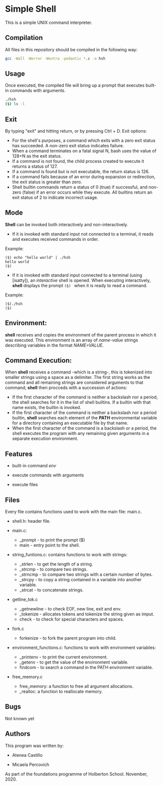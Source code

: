 # Simple Shell

This is a simple UNIX command interpreter.

## Compilation

All files in this repository should be compiled in the following way:

```bash
gcc -Wall -Werror -Wextra -pedantic *.c -o hsh
```

## Usage

Once executed, the compiled file will bring up a prompt that executes built-in
commands with arguments.

```bash
./hsh
($) ls -l

```
## Exit

By typing "exit" and hitting return, or by pressing Ctrl + D.
Exit options:
- For the shell's purposes, a command which exits with a zero exit status has
 succeeded. A non-zero exit status indicates  failure.
-  When  a  command  terminates  on a fatal signal N, bash uses the value of
 128+N  as the exit status.
-  If a command is not found, the child process created to execute it returns a
 status of 127.
- If a command is found but is not executable, the return status is 126.
- If  a command fails because of an error during expansion or redirection,
 the exit status is greater than zero.
- Shell builtin commands return a status of 0 (true) if successful, and
 non-zero (false) if  an  error  occurs  while they execute.  All builtins
 return an exit status of 2 to indicate incorrect usage.

## Mode

**Shell** can be invoked both interactively and non-interactively.
- If it is invoked with standard input not connected to a terminal, it reads
 and executes received commands in order.

Example:
```
($) echo "hello world" | ./hsh
hello world
($)
```
- If it is invoked with standard input connected to a terminal (using
 [isatty]), an *interactive* shell is opened. When executing interactively,
 **shell** displays the prompt `($) ` when it is ready to read a command.

Example:
```
($)./hsh
($)
```

## Environment:
**shell** receives and copies the environment of the parent process in which
it was executed. This environment is an array of *name-value* strings
 describing variables in the format *NAME=VALUE*.

## Command Execution:

When **shell** receives a command -which is a string-, this is tokenized
 into smaller strings using a space as a delimiter. The first string works as
 the command and all remaining strings are considered arguments to that
 command; **shell** then procceds with a succession of actions:
- If the first character of the command is neither a backslash nor a period,
the shell searches for it in the list of shell builtins. If a builtin
 with that name exists, the builtin is invoked.
- If the first character of the command is neither a backslash nor a period
 builtin, **shell** searches each element of the **PATH** environmental
 variable for a directory containing an executable file by that name.
- When the first character of the command is a backslash or a period, the
 shell executes the program with any remaining given arguments in a separate
 execution environment.

## Features

 - built-in command *env*

 - execute commands with arguments

 - execute files

## Files
   Every file contains functions used to work with the main file: main.c.

- shell.h:
  header file.

- main.c:
  - _prompt - to print the prompt ($)
  - main - entry point to the shell.

- string_funtions.c: contains functions to work with strings:
  - _strlen - to get the length of a string.
  - _strcmp - to compare two strings.
  - _strncmp - to compare two strings with a certain number of bytes.
  - _strcpy - to copy a string contained in a variable into another variable.
  - _strcat - to concatenate strings.

- getline_tok.c
  - _getnewline - to check EOF, new line, exit and env.
  - _tokenize - allocates tokens and tokenize the string given as imput.
  - check - to check for special characters and spaces.

- fork.c
  - forkenize - to fork the parent program into child.

- environment_functions.c: functions to work with environment variables:
  - _printenv - to print the current environment.
  - _getenv - to get the value of the environment variable.
  - findcom - to search a command in the PATH environment variable.

- free_memory.c
  - free_memory: a function to free all argument allocations.
  - _realloc: a function to reallocate memory.


## Bugs

 Not known yet

## Authors

This program was written by:

- Atenea Castillo

- Micaela Percovich

As part of the foundations programme of Holberton School.
November, 2020.